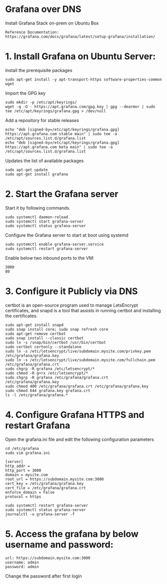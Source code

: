 # Grafana over DNS  
Install Grafana Stack on-prem on Ubuntu Box  

    Reference Documentation: https://grafana.com/docs/grafana/latest/setup-grafana/installation/

# 1. Install Grafana on Ubuntu Server:  
Install the prerequisite packages 

    sudo apt-get install -y apt-transport-https software-properties-common wget

Import the GPG key 

    sudo mkdir -p /etc/apt/keyrings/
    wget -q -O - https://apt.grafana.com/gpg.key | gpg --dearmor | sudo tee /etc/apt/keyrings/grafana.gpg > /dev/null

Add a repository for stable releases 

    echo "deb [signed-by=/etc/apt/keyrings/grafana.gpg] https://apt.grafana.com stable main" | sudo tee -a /etc/apt/sources.list.d/grafana.list
    echo "deb [signed-by=/etc/apt/keyrings/grafana.gpg] https://apt.grafana.com beta main" | sudo tee -a /etc/apt/sources.list.d/grafana.list

Updates the list of available packages 

    sudo apt-get update
    sudo apt-get install grafana

# 2. Start the Grafana server 
Start it by following  commands.

    sudo systemctl daemon-reload
    sudo systemctl start grafana-server
    sudo systemctl status grafana-server

Configure the Grafana server to start at boot using systemd

    sudo systemctl enable grafana-server.service
    sudo systemctl restart grafana-server

Enable below two inbound ports to the VM: 

    3000
    80

# 3. Configure it Publicly via DNS 
certbot is an open-source program used to manage LetsEncrypt certificates, and snapd is a tool that assists in running certbot and installing the certificates. 

    sudo apt-get install snapd
    sudo snap install core; sudo snap refresh core
    sudo apt-get remove certbot
    sudo snap install --classic certbot
    sudo ln -s /snap/bin/certbot /usr/bin/certbot
    sudo certbot certonly --standalone
    sudo ln -s /etc/letsencrypt/live/subdomain.mysite.com/privkey.pem /etc/grafana/grafana.key
    sudo ln -s /etc/letsencrypt/live/subdomain.mysite.com/fullchain.pem /etc/grafana/grafana.crt
    sudo chgrp -R grafana /etc/letsencrypt/*
    sudo chmod -R g+rx /etc/letsencrypt/*
    sudo chgrp -R grafana /etc/grafana/grafana.crt /etc/grafana/grafana.key
    sudo chmod 400 /etc/grafana/grafana.crt /etc/grafana/grafana.key
    sudo chmod 644 grafana.key grafana.crt
    ls -l /etc/grafana/grafana.*

# 4. Configure Grafana HTTPS and restart Grafana 

Open the grafana.ini file and edit the following configuration parameters 

    cd /etc/grafana
    sudo vim grafana.ini

    [server]
    http_addr =
    http_port = 3000
    domain = mysite.com
    root_url = https://subdomain.mysite.com:3000
    cert_key = /etc/grafana/grafana.key
    cert_file = /etc/grafana/grafana.crt
    enforce_domain = False
    protocol = https

    sudo systemctl restart grafana-server
    sudo systemctl status grafana-server
    journalctl -u grafana-server -f

# 5. Access the grafana by below username and password:  

    url: https://subdomain.mysite.com:3000
    username: admin
    password: admin

Change the password after first login
